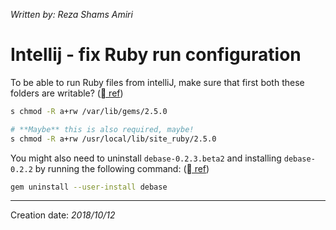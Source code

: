 _Written by: Reza Shams Amiri_
# Intellij - fix Ruby run configuration

To be able to run Ruby files from intelliJ, make sure that first both these folders are writable? ([ ref][RNGFEIRCFIRPSO])

``` sh
s chmod -R a+rw /var/lib/gems/2.5.0 

# **Maybe** this is also required, maybe!
s chmod -R a+rw /usr/local/lib/site_ruby/2.5.0 
```

You might also need to uninstall `debase-0.2.3.beta2` and installing `debase-0.2.2` by running the following command: ([ ref][IIDNFI6DDG])
``` sh
gem uninstall --user-install debase
```

* * *
Creation date: _2018/10/12_

[IIDNFI6DDG]: https://github.com/denofevil/debase/issues/64#issuecomment-421379092
[RNGFEIRCFIRPSO]: https://stackoverflow.com/questions/26592049/no-gemfile-found-error-in-run-configurations-for-intellij-ruby-plugin